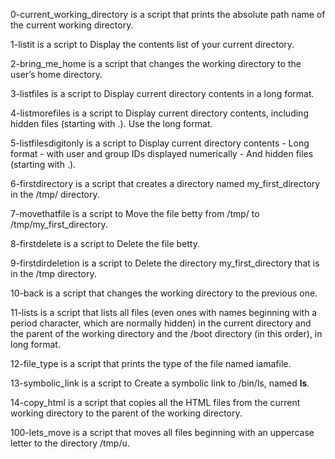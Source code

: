 0-current_working_directory is a script that prints the absolute path name of the current working directory.

1-listit is a script to Display the contents list of your current directory.

2-bring_me_home is a script that changes the working directory to the user’s home directory.

3-listfiles is a script to Display current directory contents in a long format.

4-listmorefiles is a script to Display current directory contents, including hidden files (starting with .). Use the long format.

5-listfilesdigitonly is a script to Display current directory contents - Long format - with user and group IDs displayed numerically - And hidden files (starting with .).

6-firstdirectory is a script that creates a directory named my_first_directory in the /tmp/ directory.

7-movethatfile is a script to Move the file betty from /tmp/ to /tmp/my_first_directory.

8-firstdelete is a script to Delete the file betty.

9-firstdirdeletion is a script to Delete the directory my_first_directory that is in the /tmp directory.

10-back is a script that changes the working directory to the previous one.

11-lists is a script that lists all files (even ones with names beginning with a period character, which are normally hidden) in the current directory and the parent of the working directory and the /boot directory (in this order), in long format.

12-file_type is a script that prints the type of the file named iamafile.

13-symbolic_link is a script to Create a symbolic link to /bin/ls, named __ls__.

14-copy_html is a script that copies all the HTML files from the current working directory to the parent of the working directory.

100-lets_move is a script that moves all files beginning with an uppercase letter to the directory /tmp/u.
